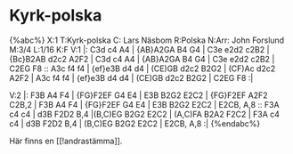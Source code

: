# Kyrk-polska

{%abc%}
X:1
T:Kyrk-polska
C: Lars Näsbom
R:Polska
N:Arr: John Forslund
M:3/4
L:1/16
K:F
V:1
|: C3d c4 A4 | {AB}A2GA B4 G4 | C3e e2d2 c2B2 | {Bc}B2AB d2c2 A2F2 | C3d c4 A4 | {AB}A2GA B4 G4 |
C3e e2d2 c2B2 | C2EG F8 :: A3c f4 f4 | {ef}e3B d4 d4 | (CE)GB d2c2 B2G2 |
(CF)Ac d2c2 A2F2 | A3c f4 f4 | {ef}e3B d4 d4 | (CE)GB d2c2 B2G2 | C2EG F8 :|

V:2
|: F3B A4 F4 | {FG}F2EF G4 E4 | E3B B2G2 E2C2 | {FG}F2EF A2F2 C2B,2 | F3B A4 F4 | {FG}F2EF G4 E4 |
E3B B2G2 E2C2 | E2CB, A,8 :: F3A c4 c4 | d3B F2D2 B,4 |(B,C)EG B2G2 E2C2 |
(A,C)FA B2A2 F2C2 | F3A c4 c4 | d3B F2D2 B,4 | (B,C)EG B2G2 E2C2 | E2CB, A,8 :|
{%endabc%}

Här finns en [[!andrastämma]].

